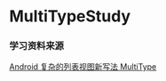 # MultiTypeStudy   
### 学习资料来源
[Android 复杂的列表视图新写法 MultiType](http://gank.io/post/5823bcf6421aa90e799ec2ad#multitype-的特性)

